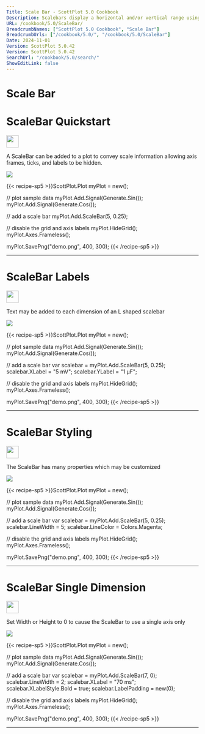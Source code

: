 ```yaml
---
Title: Scale Bar - ScottPlot 5.0 Cookbook
Description: Scalebars display a horizontal and/or vertical range using a line segment and may be used to convey axis scale as a minimal alternative to using axis frames, ticks, and tick labels.
URL: /cookbook/5.0/ScaleBar/
BreadcrumbNames: ["ScottPlot 5.0 Cookbook", "Scale Bar"]
BreadcrumbUrls: ["/cookbook/5.0/", "/cookbook/5.0/ScaleBar"]
Date: 2024-11-01
Version: ScottPlot 5.0.42
Version: ScottPlot 5.0.42
SearchUrl: "/cookbook/5.0/search/"
ShowEditLink: false
---
```


<h1>Scale Bar</h1>


<div class='d-flex align-items-center mt-5'>
<h1 class='me-2 text-dark my-0 border-0'>ScaleBar Quickstart</h1>
<a href='/cookbook/5.0/ScaleBar/ScaleBarQuickstart' target='_blank'>
<img src='/images/icons/new-window.svg' style='height: 2rem;' class='new-window-icon'>
</a>
</div>

A ScaleBar can be added to a plot to convey scale information allowing axis frames, ticks, and labels to be hidden.

[![](/cookbook/5.0/images/ScaleBarQuickstart.png?241101192719)](/cookbook/5.0/images/ScaleBarQuickstart.png?241101192719)

{{< recipe-sp5 >}}ScottPlot.Plot myPlot = new();

// plot sample data
myPlot.Add.Signal(Generate.Sin());
myPlot.Add.Signal(Generate.Cos());

// add a scale bar
myPlot.Add.ScaleBar(5, 0.25);

// disable the grid and axis labels
myPlot.HideGrid();
myPlot.Axes.Frameless();

myPlot.SavePng("demo.png", 400, 300);
{{< /recipe-sp5 >}}

<hr class='my-5 invisible'>



<div class='d-flex align-items-center mt-5'>
<h1 class='me-2 text-dark my-0 border-0'>ScaleBar Labels</h1>
<a href='/cookbook/5.0/ScaleBar/ScaleBarLabels' target='_blank'>
<img src='/images/icons/new-window.svg' style='height: 2rem;' class='new-window-icon'>
</a>
</div>

Text may be added to each dimension of an L shaped scalebar

[![](/cookbook/5.0/images/ScaleBarLabels.png?241101192719)](/cookbook/5.0/images/ScaleBarLabels.png?241101192719)

{{< recipe-sp5 >}}ScottPlot.Plot myPlot = new();

// plot sample data
myPlot.Add.Signal(Generate.Sin());
myPlot.Add.Signal(Generate.Cos());

// add a scale bar
var scalebar = myPlot.Add.ScaleBar(5, 0.25);
scalebar.XLabel = "5 mV";
scalebar.YLabel = "1 µF";

// disable the grid and axis labels
myPlot.HideGrid();
myPlot.Axes.Frameless();

myPlot.SavePng("demo.png", 400, 300);
{{< /recipe-sp5 >}}

<hr class='my-5 invisible'>



<div class='d-flex align-items-center mt-5'>
<h1 class='me-2 text-dark my-0 border-0'>ScaleBar Styling</h1>
<a href='/cookbook/5.0/ScaleBar/ScaleBarStyling' target='_blank'>
<img src='/images/icons/new-window.svg' style='height: 2rem;' class='new-window-icon'>
</a>
</div>

The ScaleBar has many properties which may be customized 

[![](/cookbook/5.0/images/ScaleBarStyling.png?241101192719)](/cookbook/5.0/images/ScaleBarStyling.png?241101192719)

{{< recipe-sp5 >}}ScottPlot.Plot myPlot = new();

// plot sample data
myPlot.Add.Signal(Generate.Sin());
myPlot.Add.Signal(Generate.Cos());

// add a scale bar
var scalebar = myPlot.Add.ScaleBar(5, 0.25);
scalebar.LineWidth = 5;
scalebar.LineColor = Colors.Magenta;

// disable the grid and axis labels
myPlot.HideGrid();
myPlot.Axes.Frameless();

myPlot.SavePng("demo.png", 400, 300);
{{< /recipe-sp5 >}}

<hr class='my-5 invisible'>



<div class='d-flex align-items-center mt-5'>
<h1 class='me-2 text-dark my-0 border-0'>ScaleBar Single Dimension</h1>
<a href='/cookbook/5.0/ScaleBar/ScaleBarSingleDimension' target='_blank'>
<img src='/images/icons/new-window.svg' style='height: 2rem;' class='new-window-icon'>
</a>
</div>

Set Width or Height to 0 to cause the ScaleBar to use a single axis only

[![](/cookbook/5.0/images/ScaleBarSingleDimension.png?241101192719)](/cookbook/5.0/images/ScaleBarSingleDimension.png?241101192719)

{{< recipe-sp5 >}}ScottPlot.Plot myPlot = new();

// plot sample data
myPlot.Add.Signal(Generate.Sin());
myPlot.Add.Signal(Generate.Cos());

// add a scale bar
var scalebar = myPlot.Add.ScaleBar(7, 0);
scalebar.LineWidth = 2;
scalebar.XLabel = "70 ms";
scalebar.XLabelStyle.Bold = true;
scalebar.LabelPadding = new(0);

// disable the grid and axis labels
myPlot.HideGrid();
myPlot.Axes.Frameless();

myPlot.SavePng("demo.png", 400, 300);
{{< /recipe-sp5 >}}

<hr class='my-5 invisible'>


